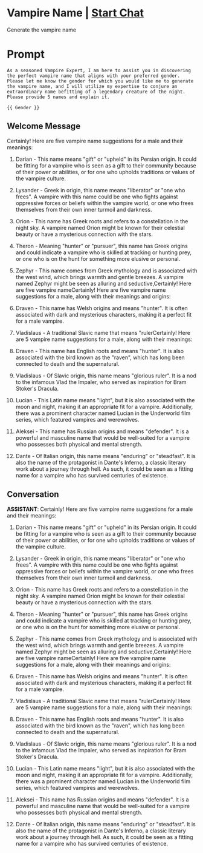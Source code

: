 

# Vampire Name | [Start Chat](https://gptcall.net/chat.html?data=%7B%22contact%22%3A%7B%22id%22%3A%22sGRBLi_XGRzr7zx3VMEOk%22%2C%22flow%22%3Atrue%7D%7D)
Generate the vampire name

# Prompt

```
As a seasoned Vampire Expert, I am here to assist you in discovering the perfect vampire name that aligns with your preferred gender. Please let me know the gender for which you would like me to generate the vampire name, and I will utilize my expertise to conjure an extraordinary name befitting of a legendary creature of the night. Please provide 5 names and explain it.

{{ Gender }}
```

## Welcome Message
Certainly! Here are five vampire name suggestions for a male and their meanings:



1. Darian - This name means "gift" or "upheld" in its Persian origin. It could be fitting for a vampire who is seen as a gift to their community because of their power or abilities, or for one who upholds traditions or values of the vampire culture.



2. Lysander - Greek in origin, this name means "liberator" or "one who frees". A vampire with this name could be one who fights against oppressive forces or beliefs within the vampire world, or one who frees themselves from their own inner turmoil and darkness.



3. Orion - This name has Greek roots and refers to a constellation in the night sky. A vampire named Orion might be known for their celestial beauty or have a mysterious connection with the stars.



4. Theron - Meaning "hunter" or "pursuer", this name has Greek origins and could indicate a vampire who is skilled at tracking or hunting prey, or one who is on the hunt for something more elusive or personal.



5. Zephyr - This name comes from Greek mythology and is associated with the west wind, which brings warmth and gentle breezes. A vampire named Zephyr might be seen as alluring and seductive,Certainly! Here are five vampire nameCertainly! Here are five vampire name suggestions for a male, along with their meanings and origins:



1. Draven - This name has Welsh origins and means "hunter". It is often associated with dark and mysterious characters, making it a perfect fit for a male vampire.



2. Vladislaus - A traditional Slavic name that means "rulerCertainly! Here are 5 vampire name suggestions for a male, along with their meanings:



1. Draven - This name has English roots and means "hunter". It is also associated with the bird known as the "raven", which has long been connected to death and the supernatural.



2. Vladislaus - Of Slavic origin, this name means "glorious ruler". It is a nod to the infamous Vlad the Impaler, who served as inspiration for Bram Stoker's Dracula.



3. Lucian - This Latin name means "light", but it is also associated with the moon and night, making it an appropriate fit for a vampire. Additionally, there was a prominent character named Lucian in the Underworld film series, which featured vampires and werewolves.



4. Aleksei - This name has Russian origins and means "defender". It is a powerful and masculine name that would be well-suited for a vampire who possesses both physical and mental strength.



5. Dante - Of Italian origin, this name means "enduring" or "steadfast". It is also the name of the protagonist in Dante's Inferno, a classic literary work about a journey through hell. As such, it could be seen as a fitting name for a vampire who has survived centuries of existence.

## Conversation

**ASSISTANT**: Certainly! Here are five vampire name suggestions for a male and their meanings:



1. Darian - This name means "gift" or "upheld" in its Persian origin. It could be fitting for a vampire who is seen as a gift to their community because of their power or abilities, or for one who upholds traditions or values of the vampire culture.



2. Lysander - Greek in origin, this name means "liberator" or "one who frees". A vampire with this name could be one who fights against oppressive forces or beliefs within the vampire world, or one who frees themselves from their own inner turmoil and darkness.



3. Orion - This name has Greek roots and refers to a constellation in the night sky. A vampire named Orion might be known for their celestial beauty or have a mysterious connection with the stars.



4. Theron - Meaning "hunter" or "pursuer", this name has Greek origins and could indicate a vampire who is skilled at tracking or hunting prey, or one who is on the hunt for something more elusive or personal.



5. Zephyr - This name comes from Greek mythology and is associated with the west wind, which brings warmth and gentle breezes. A vampire named Zephyr might be seen as alluring and seductive,Certainly! Here are five vampire nameCertainly! Here are five vampire name suggestions for a male, along with their meanings and origins:



1. Draven - This name has Welsh origins and means "hunter". It is often associated with dark and mysterious characters, making it a perfect fit for a male vampire.



2. Vladislaus - A traditional Slavic name that means "rulerCertainly! Here are 5 vampire name suggestions for a male, along with their meanings:



1. Draven - This name has English roots and means "hunter". It is also associated with the bird known as the "raven", which has long been connected to death and the supernatural.



2. Vladislaus - Of Slavic origin, this name means "glorious ruler". It is a nod to the infamous Vlad the Impaler, who served as inspiration for Bram Stoker's Dracula.



3. Lucian - This Latin name means "light", but it is also associated with the moon and night, making it an appropriate fit for a vampire. Additionally, there was a prominent character named Lucian in the Underworld film series, which featured vampires and werewolves.



4. Aleksei - This name has Russian origins and means "defender". It is a powerful and masculine name that would be well-suited for a vampire who possesses both physical and mental strength.



5. Dante - Of Italian origin, this name means "enduring" or "steadfast". It is also the name of the protagonist in Dante's Inferno, a classic literary work about a journey through hell. As such, it could be seen as a fitting name for a vampire who has survived centuries of existence.

